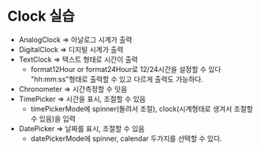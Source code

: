 # Clock 실습

 - AnalogClock => 아날로그 시계가 출력
 - DigitalClock => 디지털 시계가 출력 
 - TextClock => 텍스트 형태로 시간이 출력 
    - format12Hour or format24Hour로 12/24시간을 설정할 수 있다 "hh:mm:ss"형태로 출력할 수 있고 다르게 출력도 가능하다. 
 - Chronometer => 시간측정할 수 잇음
 - TimePicker => 시간을 표시, 조절할 수 있음 
    - timePickerMode에 spinner(돌려서 조절), clock(시계형태로 생겨서 조절할 수 있음)을 입력 
 - DatePicker => 날짜를 표시, 조절할 수 있음
    - datePickerMode에 spinner, calendar 두가지를 선택할 수 있다. 
